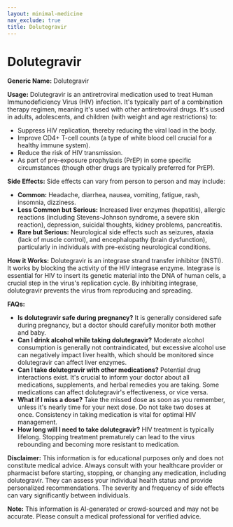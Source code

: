 ```yaml
---
layout: minimal-medicine
nav_exclude: true
title: Dolutegravir
---
```


# Dolutegravir

**Generic Name:** Dolutegravir

**Usage:** Dolutegravir is an antiretroviral medication used to treat Human Immunodeficiency Virus (HIV) infection. It's typically part of a combination therapy regimen, meaning it's used with other antiretroviral drugs.  It's used in adults, adolescents, and children (with weight and age restrictions)  to:

* Suppress HIV replication, thereby reducing the viral load in the body.
* Improve CD4+ T-cell counts (a type of white blood cell crucial for a healthy immune system).
* Reduce the risk of HIV transmission.
* As part of pre-exposure prophylaxis (PrEP) in some specific circumstances (though other drugs are typically preferred for PrEP).


**Side Effects:**  Side effects can vary from person to person and may include:

* **Common:** Headache, diarrhea, nausea, vomiting, fatigue, rash, insomnia, dizziness.
* **Less Common but Serious:**  Increased liver enzymes (hepatitis), allergic reactions (including Stevens-Johnson syndrome, a severe skin reaction), depression, suicidal thoughts, kidney problems, pancreatitis.
* **Rare but Serious:**  Neurological side effects such as seizures, ataxia (lack of muscle control), and encephalopathy (brain dysfunction), particularly in individuals with pre-existing neurological conditions.


**How it Works:** Dolutegravir is an integrase strand transfer inhibitor (INSTI).  It works by blocking the activity of the HIV integrase enzyme.  Integrase is essential for HIV to insert its genetic material into the DNA of human cells, a crucial step in the virus's replication cycle. By inhibiting integrase, dolutegravir prevents the virus from reproducing and spreading.


**FAQs:**

* **Is dolutegravir safe during pregnancy?**  It is generally considered safe during pregnancy, but a doctor should carefully monitor both mother and baby.
* **Can I drink alcohol while taking dolutegravir?**  Moderate alcohol consumption is generally not contraindicated, but excessive alcohol use can negatively impact liver health, which should be monitored since dolutegravir can affect liver enzymes.
* **Can I take dolutegravir with other medications?**  Potential drug interactions exist. It's crucial to inform your doctor about all medications, supplements, and herbal remedies you are taking.  Some medications can affect dolutegravir's effectiveness, or vice versa.
* **What if I miss a dose?**  Take the missed dose as soon as you remember, unless it's nearly time for your next dose. Do not take two doses at once.  Consistency in taking medication is vital for optimal HIV management.
* **How long will I need to take dolutegravir?**  HIV treatment is typically lifelong.  Stopping treatment prematurely can lead to the virus rebounding and becoming more resistant to medication.


**Disclaimer:** This information is for educational purposes only and does not constitute medical advice.  Always consult with your healthcare provider or pharmacist before starting, stopping, or changing any medication, including dolutegravir. They can assess your individual health status and provide personalized recommendations.  The severity and frequency of side effects can vary significantly between individuals.


**Note:** This information is AI-generated or crowd-sourced and may not be accurate. Please consult a medical professional for verified advice.